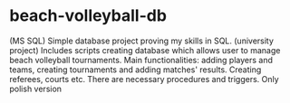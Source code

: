 # beach-volleyball-db
(MS SQL)
Simple database project proving my skills in SQL. (university project)
Includes scripts creating database which allows user to manage beach volleyball tournaments.
Main functionalities: adding players and teams, creating tournaments and adding matches' results. Creating referees, courts etc. There are necessary procedures and triggers.
Only polish version
